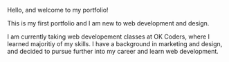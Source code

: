 Hello, and welcome to my portfolio! 

This is my first portfolio and I am new to web development and design.

I am currently taking web developement classes at OK Coders, where I learned majoritiy of my skills.
I have a background in marketing and design, and decided to pursue further into my career and learn
web development. 

